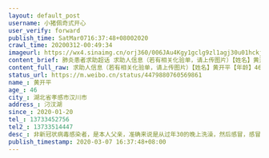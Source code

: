 ```yaml
---
layout: default_post
username: 小猪佩奇式开心
user_verify: forward
publish_time: SatMar0716:37:48+08002020
crawl_time: 20200312-00:49:34
imageurl: https://wx4.sinaimg.cn/orj360/006JAu4Kgy1gclg9zl1agj30u01hckjl.jpg,https://wx3.sinaimg.cn/orj360/006JAu4Kgy1gclga0j2soj30u01hcnpd.jpg,https://wx4.sinaimg.cn/orj360/006JAu4Kgy1gclga1jjw3j30u01hcnpd.jpg
content_brief: 肺炎患者求助超话 求助人信息（若有相关化验单，请上传图片）【姓名】黄开平【年龄】46【所在城市】湖北省孝感市汉川市【所在小区、社区】汈汊湖【患病时间】2020-01-20【联系方式】●●●【其他紧急联系人】●●●【病情描述】非新冠状病毒感染者，是本人父亲，准确来说是从过 ...全文
content_full_raw: 求助人信息（若有相关化验单，请上传图片）【姓名】黄开平【年龄】46【所在城市】湖北省孝感市汉川市【所在小区、社区】汈汊湖【患病时间】2020-01-20【联系方式】●●●【其他紧急联系人】●●●【病情描述】非新冠状病毒感染者，是本人父亲，准确来说是从过年30的晚上洗澡，然后感冒，感冒之后就越来越严重，打针打不好，现在鼻子不通，呼吸困难，还反复发烧，从低烧到高烧，正常高烧能够烧几天，所以情况特别紧急。弄了好久才被弄到市里的医院，也检查不出来原因，由于类似呼吸科的问题，比如呼吸困难，反复发烧。但是市里医院已经检查过了，肺部正常，排除新冠状病毒感染。现在情况就是在医院躺着，没有任何办法，家人只能坐着干着急，由于呼吸困难病人每天也是非常煎熬，眼睛也都肿了，情况特别糟糕。我们本来想去武汉医院治疗，但是现在非常时期也去不了，并且医院医生也只给我们说需要武汉医院的医生的预约单子，我们给转院证明，才能顺利去武汉治疗。但是现在根本没有任何办法能去武汉，也不知道有没有医院收留病人，所以想在这里像大家求助，希望大家帮帮无助的我们，非常感谢大家！（由于医院把所有的化验报告都收走了，也没有留着我们任何材料，我们只有拍片的照片，但是我们保证情况觉得属实。）
status_url: https://m.weibo.cn/status/4479880760569861
name_: 黄开平
age_: 46
city_: 湖北省孝感市汉川市
address_: 汈汊湖
since_: 2020-01-20
tel_: 13733452756
tel2_: 13733514447
desc_: 非新冠状病毒感染者，是本人父亲，准确来说是从过年30的晚上洗澡，然后感冒，感冒之后就越来越严重，打针打不好，现在鼻子不通，呼吸困难，还反复发烧，从低烧到高烧，正常高烧能够烧几天，所以情况特别紧急。弄了好久才被弄到市里的医院，也检查不出来原因，由于类似呼吸科的问题，比如呼吸困难，反复发烧。但是市里医院已经检查过了，肺部正常，排除新冠状病毒感染。现在情况就是在医院躺着，没有任何办法，家人只能坐着干着急，由于呼吸困难病人每天也是非常煎熬，眼睛也都肿了，情况特别糟糕。我们本来想去武汉医院治疗，但是现在非常时期也去不了，并且医院医生也只给我们说需要武汉医院的医生的预约单子，我们给转院证明，才能顺利去武汉治疗。但是现在根本没有任何办法能去武汉，也不知道有没有医院收留病人，所以想在这里像大家求助，希望大家帮帮无助的我们，非常感谢大家！（由于医院把所有的化验报告都收走了，也没有留着我们任何材料，我们只有拍片的照片，但是我们保证情况觉得属实。）
publish_timestamp: 2020-03-07 16:37:48+08:00
---
```

